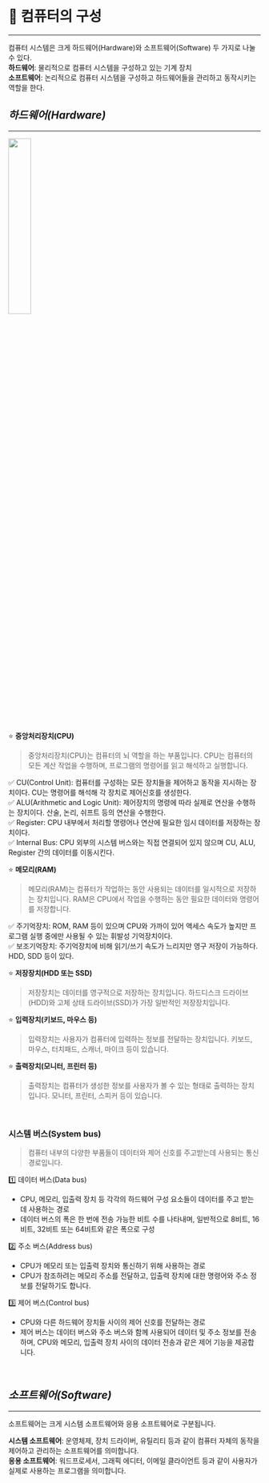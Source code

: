 # 🎯 컴퓨터의 구성
- - -
컴퓨터 시스템은 크게 하드웨어(Hardware)와 소프트웨어(Software) 두 가지로 나눌 수 있다. <br>
**하드웨어**: 물리적으로 컴퓨터 시스템을 구성하고 있는 기계 장치 <br>
**소프트웨어**: 논리적으로 컴퓨터 시스템을 구성하고 하드웨어들을 관리하고 동작시키는 역할을 한다. <br>

## _하드웨어(Hardware)_
- - -

<img width="30%" src="https://blog.kakaocdn.net/dn/bkIgAD/btreXpMQHC3/RN0AtZPifpS12Sho9koMWK/img.png">

⭐ **중앙처리장치(CPU)** <br>
> 중앙처리장치(CPU)는 컴퓨터의 뇌 역할을 하는 부품입니다. CPU는 컴퓨터의 모든 계산 작업을 수행하며, 프로그램의 명령어를 읽고 해석하고 실행합니다. <br>

✅ CU(Control Unit): 컴퓨터를 구성하는 모든 장치들을 제어하고 동작을 지시하는 장치이다. CU는 명령어를 해석해 각 장치로 제어신호를 생성한다. <br>
✅ ALU(Arithmetic and Logic Unit): 제어장치의 명령에 따라 실제로 연산을 수행하는 장치이다. 산술, 논리, 쉬프트 등의 연산을 수행한다. <br>
✅ Register: CPU 내부에서 처리할 명령어나 연산에 필요한 임시 데이터를 저장하는 장치이다. <br>
✅ Internal Bus: CPU 외부의 시스템 버스와는 직접 연결되어 있지 않으며 CU, ALU, Register 간의 데이터를 이동시킨다. <br>

⭐ **메모리(RAM)** <br>
> 메모리(RAM)는 컴퓨터가 작업하는 동안 사용되는 데이터를 일시적으로 저장하는 장치입니다. RAM은 CPU에서 작업을 수행하는 동안 필요한 데이터와 명령어를 저장합니다. <br>

✅ 주기억장치: ROM, RAM 등이 있으며 CPU와 가까이 있어 액세스 속도가 높지만 프로그램 실행 중에만 사용될 수 있는 휘발성 기억장치이다. <br>
✅ 보조기억장치: 주기억장치에 비해 읽기/쓰기 속도가 느리지만 영구 저장이 가능하다. HDD, SDD 등이 있다. <br>

⭐ **저장장치(HDD 또는 SSD)** <br>
> 저장장치는 데이터를 영구적으로 저장하는 장치입니다. 하드디스크 드라이브(HDD)와 고체 상태 드라이브(SSD)가 가장 일반적인 저장장치입니다. <br>

⭐ **입력장치(키보드, 마우스 등)** <br>
> 입력장치는 사용자가 컴퓨터에 입력하는 정보를 전달하는 장치입니다. 키보드, 마우스, 터치패드, 스캐너, 마이크 등이 있습니다. <br>

⭐ **출력장치(모니터, 프린터 등)** <br>
> 출력장치는 컴퓨터가 생성한 정보를 사용자가 볼 수 있는 형태로 출력하는 장치입니다. 모니터, 프린터, 스피커 등이 있습니다. <br>


<br>

### 시스템 버스(System bus)
>  컴퓨터 내부의 다양한 부품들이 데이터와 제어 신호를 주고받는데 사용되는 통신 경로입니다. <br>

1️⃣ 데이터 버스(Data bus)
* CPU, 메모리, 입출력 장치 등 각각의 하드웨어 구성 요소들이 데이터를 주고 받는 데 사용하는 경로 <br>
* 데이터 버스의 폭은 한 번에 전송 가능한 비트 수를 나타내며, 일반적으로 8비트, 16비트, 32비트 또는 64비트와 같은 폭으로 구성 <br>

2️⃣ 주소 버스(Address bus)
* CPU가 메모리 또는 입출력 장치와 통신하기 위해 사용하는 경로
* CPU가 참조하려는 메모리 주소를 전달하고, 입출력 장치에 대한 명령어와 주소 정보를 전달하기도 합니다.

3️⃣ 제어 버스(Control bus)
* CPU와 다른 하드웨어 장치들 사이의 제어 신호를 전달하는 경로
* 제어 버스는 데이터 버스와 주소 버스와 함께 사용되어 데이터 및 주소 정보를 전송하며, CPU와 메모리, 입출력 장치 사이의 데이터 전송과 같은 제어 기능을 제공합니다.


<br>

## _소프트웨어(Software)_
- - -
소프트웨어는 크게 시스템 소프트웨어와 응용 소프트웨어로 구분됩니다. <br>

**시스템 소프트웨어**: 운영체제, 장치 드라이버, 유틸리티 등과 같이 컴퓨터 자체의 동작을 제어하고 관리하는 소프트웨어를 의미합니다. <br>
**응용 소프트웨어**: 워드프로세서, 그래픽 에디터, 이메일 클라이언트 등과 같이 사용자가 실제로 사용하는 프로그램을 의미합니다. <br>
